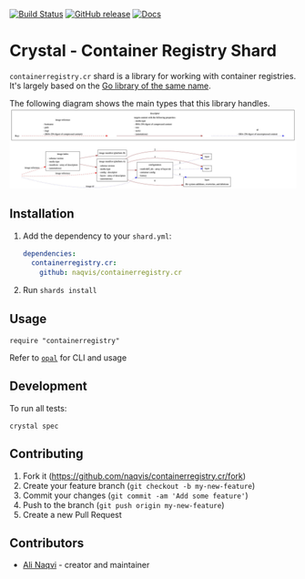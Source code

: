 [![Build Status](https://travis-ci.org/naqvis/containerregistry.cr.svg?branch=master)](https://travis-ci.org/naqvis/containerregistry.cr)
[![GitHub release](https://img.shields.io/github/release/naqvis/containerregistry.cr.svg)](https://github.com/naqvis/containerregistry.cr/releases)
[![Docs](https://img.shields.io/badge/docs-available-brightgreen.svg)](https://naqvis.github.io/containerregistry.cr/)

# Crystal - Container Registry Shard

`containerregistry.cr` shard is a library for working with container registries. It's largely based on the [Go library of the same name](https://github.com/google/go-containerregistry).

The following diagram shows the main types that this library handles.
![OCI image representation](images/ociimage.jpeg)

## Installation

1. Add the dependency to your `shard.yml`:

   ```yaml
   dependencies:
     containerregistry.cr:
       github: naqvis/containerregistry.cr
   ```

2. Run `shards install`

## Usage

```crystal
require "containerregistry"
```
Refer to [`opal`](https://github.com/naqvis/opal) for CLI and usage

## Development

To run all tests:

```
crystal spec
```

## Contributing

1. Fork it (<https://github.com/naqvis/containerregistry.cr/fork>)
2. Create your feature branch (`git checkout -b my-new-feature`)
3. Commit your changes (`git commit -am 'Add some feature'`)
4. Push to the branch (`git push origin my-new-feature`)
5. Create a new Pull Request

## Contributors

- [Ali Naqvi](https://github.com/naqvis) - creator and maintainer
